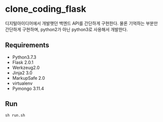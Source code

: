 # clone_coding_flask
디지털아이디어에서 개발햇던 백엔드 API를 간단하게 구현한다.
물론 기억하는 부분만 간단하게 구현하며, python2가 아닌 python3로 사용해서 개발한다.

## Requirements
- Python3.7.3
- Flask 2.0.1
- Werkzeug2.0
- Jinja2 3.0
- MarkupSafe 2.0
- virtualenv
- Pymongo 3.11.4

## Run
    sh run.sh
